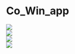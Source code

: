 # Co_Win_app

<img src="https://raw.githubusercontent.com/Omk4r-san/Co_Win_app/main/co_win_app/co_win_screenshots/ss1.jpeg">
<br>
<img src="https://raw.githubusercontent.com/Omk4r-san/Co_Win_app/main/co_win_app/co_win_screenshots/ss2.jpeg">
<br>
<img src="https://raw.githubusercontent.com/Omk4r-san/Co_Win_app/main/co_win_app/co_win_screenshots/ss3.jpeg">
<br>
<img src="https://raw.githubusercontent.com/Omk4r-san/Co_Win_app/main/co_win_app/co_win_screenshots/ss4.jpeg">
